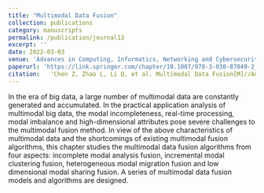 ```yaml
---
title: "Multimodal Data Fusion"
collection: publications
category: manuscripts
permalink: /publication/journal13
excerpt: ''
date: 2022-03-03
venue: 'Advances in Computing, Informatics, Networking and Cybersecurity: A Book Honoring Professor Mohammad S. Obaidat’s Significant Scientific Contributions'
paperurl: 'https://link.springer.com/chapter/10.1007/978-3-030-87049-2_3'
citation:   'Chen Z, Zhao L, Li Q, et al. Multimodal Data Fusion[M]//Advances in Computing, Informatics, Networking and Cybersecurity: A Book Honoring Professor Mohammad S. Obaidat’s Significant Scientific Contributions. Cham: Springer International Publishing, 2022: 53-91.'
---
```


In the era of big data, a large number of multimodal data are constantly generated and accumulated. In the practical application analysis of multimodal big data, the modal incompleteness, real-time processing, modal imbalance and high-dimensional attributes pose severe challenges to the multimodal fusion method. In view of the above characteristics of multimodal data and the shortcomings of existing multimodal fusion algorithms, this chapter studies the multimodal data fusion algorithms from four aspects: incomplete modal analysis fusion, incremental modal clustering fusion, heterogeneous modal migration fusion and low dimensional modal sharing fusion. A series of multimodal data fusion models and algorithms are designed.
